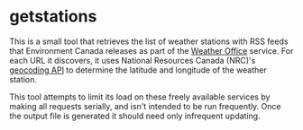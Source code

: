 # getstations

This is a small tool that retrieves the list of weather stations with RSS feeds that Environment Canada releases as part of the [Weather Office](https://weather.gc.ca/mainmenu/weather_menu_e.html) service. For each URL it discovers, it uses National Resources Canada (NRC)'s [geocoding API](https://www.nrcan.gc.ca/earth-sciences/geography/place-names/tools-applications/9249) to determine the latitude and longitude of the weather station.

This tool attempts to limit its load on these freely available services by making all requests serially, and isn't intended to be run frequently. Once the output file is generated it should need only infrequent updating.